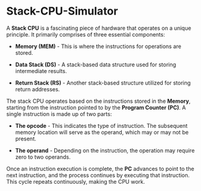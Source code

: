 # Stack-CPU-Simulator

A **Stack CPU** is a fascinating piece of hardware that operates on a unique principle. It primarily comprises of three essential components:

- **Memory (MEM)** - This is where the instructions for operations are stored.

- **Data Stack (DS)** - A stack-based data structure used for storing intermediate results.

- **Return Stack (RS)** - Another stack-based structure utilized for storing return addresses.

The stack CPU operates based on the instructions stored in the **Memory**, starting from the instruction pointed to by the **Program Counter (PC)**. A single instruction is made up of two parts:

- **The opcode** - This indicates the type of instruction. The subsequent memory location will serve as the operand, which may or may not be present.

- **The operand** - Depending on the instruction, the operation may require zero to two operands.

Once an instruction execution is complete, the **PC** advances to point to the next instruction, and the process continues by executing that instruction. This cycle repeats continuously, making the CPU work.
